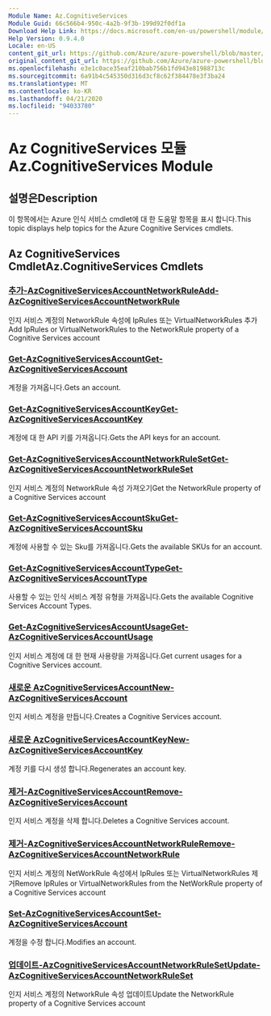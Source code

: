 ```yaml
---
Module Name: Az.CognitiveServices
Module Guid: 66c566b4-950c-4a2b-9f3b-199d92f0df1a
Download Help Link: https://docs.microsoft.com/en-us/powershell/module/az.cognitiveservices
Help Version: 0.9.4.0
Locale: en-US
content_git_url: https://github.com/Azure/azure-powershell/blob/master/src/CognitiveServices/CognitiveServices/help/Az.CognitiveServices.md
original_content_git_url: https://github.com/Azure/azure-powershell/blob/master/src/CognitiveServices/CognitiveServices/help/Az.CognitiveServices.md
ms.openlocfilehash: e3e1c0ace35eaf210bab756b1fd943e81988713c
ms.sourcegitcommit: 6a91b4c545350d316d3cf8c62f384478e3f3ba24
ms.translationtype: MT
ms.contentlocale: ko-KR
ms.lasthandoff: 04/21/2020
ms.locfileid: "94033780"
---
```

# <span data-ttu-id="e86cd-101">Az CognitiveServices 모듈</span><span class="sxs-lookup"><span data-stu-id="e86cd-101">Az.CognitiveServices Module</span></span>
## <span data-ttu-id="e86cd-102">설명은</span><span class="sxs-lookup"><span data-stu-id="e86cd-102">Description</span></span>
<span data-ttu-id="e86cd-103">이 항목에서는 Azure 인식 서비스 cmdlet에 대 한 도움말 항목을 표시 합니다.</span><span class="sxs-lookup"><span data-stu-id="e86cd-103">This topic displays help topics for the Azure Cognitive Services cmdlets.</span></span>

## <span data-ttu-id="e86cd-104">Az CognitiveServices Cmdlet</span><span class="sxs-lookup"><span data-stu-id="e86cd-104">Az.CognitiveServices Cmdlets</span></span>
### [<span data-ttu-id="e86cd-105">추가-AzCognitiveServicesAccountNetworkRule</span><span class="sxs-lookup"><span data-stu-id="e86cd-105">Add-AzCognitiveServicesAccountNetworkRule</span></span>](Add-AzCognitiveServicesAccountNetworkRule.md)
<span data-ttu-id="e86cd-106">인지 서비스 계정의 NetworkRule 속성에 IpRules 또는 VirtualNetworkRules 추가</span><span class="sxs-lookup"><span data-stu-id="e86cd-106">Add IpRules or VirtualNetworkRules to the NetworkRule property of a Cognitive Services account</span></span>

### [<span data-ttu-id="e86cd-107">Get-AzCognitiveServicesAccount</span><span class="sxs-lookup"><span data-stu-id="e86cd-107">Get-AzCognitiveServicesAccount</span></span>](Get-AzCognitiveServicesAccount.md)
<span data-ttu-id="e86cd-108">계정을 가져옵니다.</span><span class="sxs-lookup"><span data-stu-id="e86cd-108">Gets an account.</span></span>

### [<span data-ttu-id="e86cd-109">Get-AzCognitiveServicesAccountKey</span><span class="sxs-lookup"><span data-stu-id="e86cd-109">Get-AzCognitiveServicesAccountKey</span></span>](Get-AzCognitiveServicesAccountKey.md)
<span data-ttu-id="e86cd-110">계정에 대 한 API 키를 가져옵니다.</span><span class="sxs-lookup"><span data-stu-id="e86cd-110">Gets the API keys for an account.</span></span>

### [<span data-ttu-id="e86cd-111">Get-AzCognitiveServicesAccountNetworkRuleSet</span><span class="sxs-lookup"><span data-stu-id="e86cd-111">Get-AzCognitiveServicesAccountNetworkRuleSet</span></span>](Get-AzCognitiveServicesAccountNetworkRuleSet.md)
<span data-ttu-id="e86cd-112">인지 서비스 계정의 NetworkRule 속성 가져오기</span><span class="sxs-lookup"><span data-stu-id="e86cd-112">Get the NetworkRule property of a Cognitive Services account</span></span>

### [<span data-ttu-id="e86cd-113">Get-AzCognitiveServicesAccountSku</span><span class="sxs-lookup"><span data-stu-id="e86cd-113">Get-AzCognitiveServicesAccountSku</span></span>](Get-AzCognitiveServicesAccountSku.md)
<span data-ttu-id="e86cd-114">계정에 사용할 수 있는 Sku를 가져옵니다.</span><span class="sxs-lookup"><span data-stu-id="e86cd-114">Gets the available SKUs for an account.</span></span>

### [<span data-ttu-id="e86cd-115">Get-AzCognitiveServicesAccountType</span><span class="sxs-lookup"><span data-stu-id="e86cd-115">Get-AzCognitiveServicesAccountType</span></span>](Get-AzCognitiveServicesAccountType.md)
<span data-ttu-id="e86cd-116">사용할 수 있는 인식 서비스 계정 유형을 가져옵니다.</span><span class="sxs-lookup"><span data-stu-id="e86cd-116">Gets the available Cognitive Services Account Types.</span></span>

### [<span data-ttu-id="e86cd-117">Get-AzCognitiveServicesAccountUsage</span><span class="sxs-lookup"><span data-stu-id="e86cd-117">Get-AzCognitiveServicesAccountUsage</span></span>](Get-AzCognitiveServicesAccountUsage.md)
<span data-ttu-id="e86cd-118">인지 서비스 계정에 대 한 현재 사용량을 가져옵니다.</span><span class="sxs-lookup"><span data-stu-id="e86cd-118">Get current usages for a Cognitive Services account.</span></span>

### [<span data-ttu-id="e86cd-119">새로운 AzCognitiveServicesAccount</span><span class="sxs-lookup"><span data-stu-id="e86cd-119">New-AzCognitiveServicesAccount</span></span>](New-AzCognitiveServicesAccount.md)
<span data-ttu-id="e86cd-120">인지 서비스 계정을 만듭니다.</span><span class="sxs-lookup"><span data-stu-id="e86cd-120">Creates a Cognitive Services account.</span></span>

### [<span data-ttu-id="e86cd-121">새로운 AzCognitiveServicesAccountKey</span><span class="sxs-lookup"><span data-stu-id="e86cd-121">New-AzCognitiveServicesAccountKey</span></span>](New-AzCognitiveServicesAccountKey.md)
<span data-ttu-id="e86cd-122">계정 키를 다시 생성 합니다.</span><span class="sxs-lookup"><span data-stu-id="e86cd-122">Regenerates an account key.</span></span>

### [<span data-ttu-id="e86cd-123">제거-AzCognitiveServicesAccount</span><span class="sxs-lookup"><span data-stu-id="e86cd-123">Remove-AzCognitiveServicesAccount</span></span>](Remove-AzCognitiveServicesAccount.md)
<span data-ttu-id="e86cd-124">인지 서비스 계정을 삭제 합니다.</span><span class="sxs-lookup"><span data-stu-id="e86cd-124">Deletes a Cognitive Services account.</span></span>

### [<span data-ttu-id="e86cd-125">제거-AzCognitiveServicesAccountNetworkRule</span><span class="sxs-lookup"><span data-stu-id="e86cd-125">Remove-AzCognitiveServicesAccountNetworkRule</span></span>](Remove-AzCognitiveServicesAccountNetworkRule.md)
<span data-ttu-id="e86cd-126">인지 서비스 계정의 NetWorkRule 속성에서 IpRules 또는 VirtualNetworkRules 제거</span><span class="sxs-lookup"><span data-stu-id="e86cd-126">Remove IpRules or VirtualNetworkRules from the NetWorkRule property of a Cognitive Services account</span></span>

### [<span data-ttu-id="e86cd-127">Set-AzCognitiveServicesAccount</span><span class="sxs-lookup"><span data-stu-id="e86cd-127">Set-AzCognitiveServicesAccount</span></span>](Set-AzCognitiveServicesAccount.md)
<span data-ttu-id="e86cd-128">계정을 수정 합니다.</span><span class="sxs-lookup"><span data-stu-id="e86cd-128">Modifies an account.</span></span>

### [<span data-ttu-id="e86cd-129">업데이트-AzCognitiveServicesAccountNetworkRuleSet</span><span class="sxs-lookup"><span data-stu-id="e86cd-129">Update-AzCognitiveServicesAccountNetworkRuleSet</span></span>](Update-AzCognitiveServicesAccountNetworkRuleSet.md)
<span data-ttu-id="e86cd-130">인지 서비스 계정의 NetworkRule 속성 업데이트</span><span class="sxs-lookup"><span data-stu-id="e86cd-130">Update the NetworkRule property of a Cognitive Services account</span></span>

